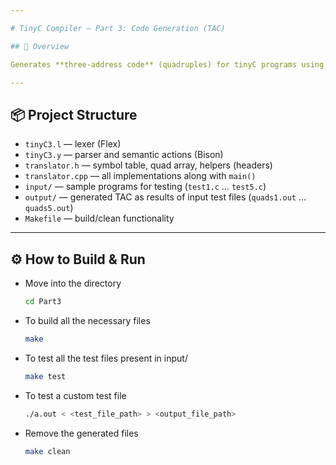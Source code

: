 ```yaml
---

# TinyC Compiler – Part 3: Code Generation (TAC)

## 🔎 Overview

Generates **three-address code** (quadruples) for tinyC programs using Flex + Bison + semantic actions, along with nested symbol tables and backpatching.

---
```


## 📦 Project Structure

- `tinyC3.l` — lexer (Flex)
- `tinyC3.y` — parser and semantic actions (Bison)
- `translator.h` — symbol table, quad array, helpers (headers)
- `translator.cpp` — all implementations along with `main()`
- `input/` — sample programs for testing (`test1.c` … `test5.c`)
- `output/` — generated TAC as results of input test files (`quads1.out` … `quads5.out`)
- `Makefile` — build/clean functionality

---

## ⚙️ How to Build & Run

- Move into the directory
    ```bash
    cd Part3
    ```

- To build all the necessary files
    ```bash
    make
    ```

- To test all the test files present in input/
    ```bash
    make test
    ```

- To test a custom test file
    ```bash
    ./a.out < <test_file_path> > <output_file_path>
    ```

- Remove the generated files
    ```bash
    make clean
    ```
